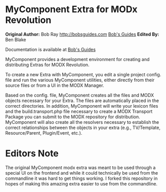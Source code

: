 MyComponent Extra for MODx Revolution
=======================================


**Original Author:** Bob Ray <http://bobsguides.com> [Bob's Guides](http://bobsguides.com)
**Edited By:** Ben Blake

Documentation is available at [Bob's Guides](http://bobsguides.com/mycomponent-tutorial.html)

MyComponent provides a development environment for creating and distributing Extras
for MODX Revolution.


To create a new Extra with MyComponent, you edit a single project config. file and run the various MyComponent utilities, either directly from their source files or from a UI in the MODX Manager.

Based on the config. file, MyComponent creates all the files and MODX objects necessary for your Extra. The files are automatically placed in the correct directories. In addition, MyComponent will write your lexicon files and the build.transport.php file necessary to create a MODX Transport Package you can submit to the MODX repository for distribution. MyComponent will also create all the resolvers necessary to establish the correct relationships between the objects in your extra (e.g., TV/Template, Resource/Parent, Plugin/Event, etc.).

Editors Note
=======================================

The original MyComponent modx extra was meant to be used through a special UI on the frontend and while it could technically
be used from the commandline it was hard to get things working. I forked this repository in hopes of making this amazing extra easier to use from the commandline.
